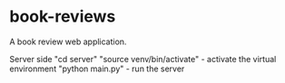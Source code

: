 # book-reviews

A book review web application.

Server side
"cd server"
"source venv/bin/activate" - activate the virtual environment
"python main.py" - run the server
